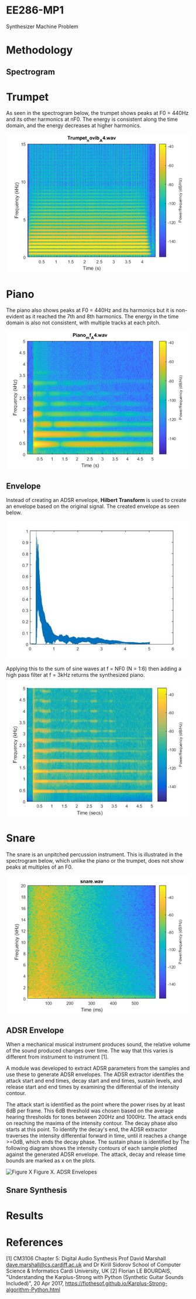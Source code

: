# EE286-MP1
Synthesizer Machine Problem

# Methodology

## Spectrogram

# Trumpet 
As seen in the spectrogram below, the trumpet shows peaks at F0 = 440Hz and its other harmonics at nF0. The energy is consistent along the time domain, and the energy decreases at higher harmonics.

![Figure X](https://github.com/carldegs/EE286-MP1/blob/master/spectrogram_trumpet.png?raw=true)

# Piano
The piano also shows peaks at F0 = 440Hz and its harmonics but it is non-evident as it reached the 7th and 8th harmonics. The energy in the time domain is also not consistent, with multiple tracks at each pitch.

![Figure X](https://github.com/carldegs/EE286-MP1/blob/master/spectrogram_piano.png?raw=true)

## Envelope
Instead of creating an ADSR envelope, **Hilbert Transform** is used to create an envelope based on the original signal. The created envelope as seen below.

![Figure X](https://github.com/carldegs/EE286-MP1/blob/master/piano_envelope.jpg?raw=true)

Applying this to the sum of sine waves at f = NF0 (N = 1:6) then adding a high pass filter at f = 3kHz returns the synthesized piano.
![Figure X](https://github.com/carldegs/EE286-MP1/blob/master/piano_synth.jpg?raw=true)


# Snare
The snare is an unpitched percussion instrument. This is illustrated in the spectrogram below, which unlike the piano or the trumpet, does not show peaks at multiples of an F0. 

![Figure X](https://github.com/carldegs/EE286-MP1/blob/master/spectrogram_snare.png?raw=true)

## ADSR Envelope

When a mechanical musical instrument produces sound, the relative volume of the sound produced changes over time. The way that this
varies is different from instrument to instrument [1]. 

A module was developed to extract ADSR parameters from the samples and use these to generate ADSR envelopes. The ADSR extractor identifies the attack start and end times, decay start and end times, sustain levels, and release start and end times by examining the differential of the intensity contour. 

The attack start is identified as the point where the power rises by at least 6dB per frame.  This 6dB threshold was chosen based on the average hearing thresholds for tones between 200Hz and 1000Hz. The attack ends on reaching the maxima of the intensity contour.
The decay phase also starts at this point. To identify the decay's end, the ADSR extractor traverses the intensity differential forward in time, until it reaches a change >=0dB, which ends the decay phase.
The sustain phase is identified by 
The following diagram shows the intensity contours of each sample plotted against the generated ADSR envelope. The attack, decay and release time bounds are marked as x on the plots.

![Figure X](https://github.com/narzdavid/EE286-MP1/blob/master/envelopes.jpg)
Figure X. ADSR Envelopes

## Snare Synthesis

# Results

# References 

[1] CM3106 Chapter 5: Digital Audio Synthesis
Prof David Marshall
dave.marshall@cs.cardiff.ac.uk
and
Dr Kirill Sidorov
School of Computer Science & Informatics
Cardi University, UK
[2] Florian LE BOURDAIS, "Understanding the Karplus-Strong with Python (Synthetic Guitar Sounds Included)",  20 Apr 2017, https://flothesof.github.io/Karplus-Strong-algorithm-Python.html

